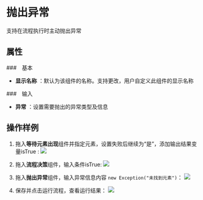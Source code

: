 # 抛出异常

支持在流程执行时主动抛出异常

## 属性
###　基本
- **显示名称** ：默认为该组件的名称。支持更改，用户自定义此组件的显示名称

###　输入
- **异常** ：设置需要抛出的异常类型及信息

## 操作样例
1. 拖入**等待元素出现**组件并指定元素，设置失败后继续为“是”，添加输出结果变量isTrue :
![](https://docimages.blob.core.chinacloudapi.cn/images/Activities/Throw-1.png)

2. 拖入**流程决策**组件，输入条件isTrue:
![](https://docimages.blob.core.chinacloudapi.cn/images/Activities/Throw-2.png)

3. 拖入**抛出异常**组件，输入异常信息内容 `new Exception("未找到元素")`：
![](https://docimages.blob.core.chinacloudapi.cn/images/Activities/Throw-3.png)

4. 保存并点击运行流程，查看运行结果：
![](https://docimages.blob.core.chinacloudapi.cn/images/Activities/Throw-4.png)